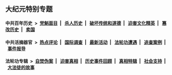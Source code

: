 ## 大纪元特别专题

#### 中共百年历史 &nbsp;>&nbsp; [党魁面目](indexes/nf1176107/README.md?08100430) &nbsp;| &nbsp; [杀人历史](indexes/nf1176106/README.md?08100430) &nbsp;| &nbsp; [破坏传统和道德](indexes/nf1176106/README.md?08100430) &nbsp;| &nbsp; [迫害文化精英](indexes/nf1176111/README.md?08100430) &nbsp;| &nbsp; [篡改历史](indexes/nf1176115/README.md?08100430) &nbsp;| &nbsp; [卖国](indexes/nf1176117/README.md?08100430) 

#### 中共活摘器官 &nbsp;>&nbsp; [热点评论](indexes/nf5879/README.md?08100430) &nbsp;| &nbsp; [国际调查](indexes/nf5947/README.md?08100430) &nbsp;| &nbsp; [最新活动](indexes/nf5883/README.md?08100430) &nbsp;| &nbsp; [法轮功遭遇](indexes/nf5881/README.md?08100430) &nbsp;| &nbsp; [追查案例](indexes/nf5880/README.md?08100430) &nbsp;| &nbsp; [事件报导](indexes/nf5877/README.md?08100430) 

#### 法轮功专辑 &nbsp;>&nbsp; [自焚伪案](indexes/nf5562/README.md?08100430) &nbsp;| &nbsp; [迫害真相](indexes/nf4379/README.md?08100430) &nbsp;| &nbsp; [历史事件回顾](indexes/nf5793/README.md?08100430) &nbsp;| &nbsp; [真相特辑](indexes/nf4389/README.md?08100430) &nbsp;| &nbsp; [社会支持](indexes/nf4386/README.md?08100430) &nbsp;| &nbsp; [大法徒的故事](indexes/nf1147481/README.md?08100430) 
